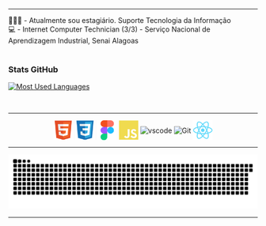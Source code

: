 <table>
  <hr>
  <div align="left" style="display: inline_block">
 👨🏽‍💻 - Atualmente sou estagiário. Suporte Tecnologia da Informação <br>
 💻 - Internet Computer Technician (3/3) - Serviço Nacional de Aprendizagem Industrial, Senai Alagoas

  </div>
  <br>
<h3>Stats GitHub</h3>


[![Most Used Languages](https://github-readme-stats-git-masterrstaa-rickstaa.vercel.app/api/top-langs/?username=caioarchive&line_height=10&card_width=290&layout=compact&hide_title=false&count_private=true&langs_count=4&show_icons=true&title_color=FF00F6&hide=html,css&border_radius=3&border_color=561760&count_private=true&theme=dark)](https://github.com/caioarchive/github-readme-stats)
<br>
 
 

<br>
<hr>

  <div align="center" style="display: inline_block">
    <img align="center" alt="HTML" height="40" width="40" src="https://raw.githubusercontent.com/devicons/devicon/master/icons/html5/html5-original.svg">
    <img align="center" alt="CSS" height="40" width="40" src="https://raw.githubusercontent.com/devicons/devicon/master/icons/css3/css3-original.svg">
    <img align="center" alt="Figma" height="40" width="40" src="https://raw.githubusercontent.com/devicons/devicon/master/icons/figma/figma-original.svg">
    <img align="center" alt="JS" height="40" width="40" src="https://raw.githubusercontent.com/devicons/devicon/master/icons/javascript/javascript-plain.svg">
    <img align="center" alt="vscode" height="40" width="40" src="https://img.icons8.com/?size=100&id=0OQR1FYCuA9f&format=png&color=000000">
    <img align="center" alt="Git" height="40" width="40" src="https://git-scm.com/images/logos/downloads/Git-Icon-1788C.png"> 
    <img align="center" alt="Git" height="40" width="40" src="https://raw.githubusercontent.com/devicons/devicon/master/icons/react/react-original.svg"> 
   <br>
  <hr>

</div>

<picture>
  <source media="(prefers-color-scheme: dark)" srcset="https://raw.githubusercontent.com/caioarchive/caioarchive/output/github-contribution-grid-snake-dark.svg">
  <source media="(prefers-color-scheme: light)" srcset="https://raw.githubusercontent.com/caioarchive/caioarchive/output/github-contribution-grid-snake.svg">
  <img alt="github contribution grid snake animation" src="https://raw.githubusercontent.com/caioarchive/caioarchive/output/github-contribution-grid-snake.svg">
</picture>
<hr>

